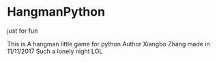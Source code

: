 # HangmanPython
just for fun

This is A hangman little game for python
Author Xiangbo Zhang 
made in 11/11/2017
Such a lonely night LOL

